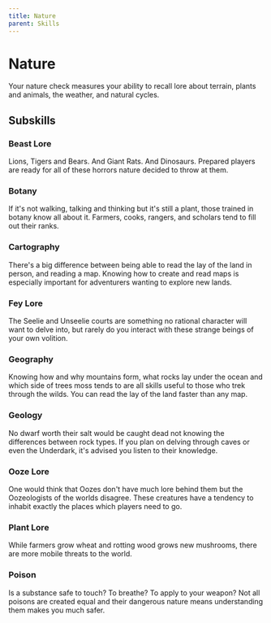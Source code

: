 ```yaml
---
title: Nature
parent: Skills
---
```


# Nature
Your nature check measures your ability to recall lore about terrain, plants and animals, the weather, and natural cycles.

## Subskills

### Beast Lore
Lions, Tigers and Bears. And Giant Rats. And Dinosaurs. Prepared players are ready for all of these horrors nature decided to throw at them.

### Botany
If it's not walking, talking and thinking but it's still a plant, those trained in botany know all about it. Farmers, cooks, rangers, and scholars tend to fill out their ranks.

### Cartography
There's a big difference between being able to read the lay of the land in person, and reading a map. Knowing how to create and read maps is especially important for adventurers wanting to explore new lands.

### Fey Lore
The Seelie and Unseelie courts are something no rational character will want to delve into, but rarely do you interact with these strange beings of your own volition.

### Geography
Knowing how and why mountains form, what rocks lay under the ocean and which side of trees moss tends to are all skills useful to those who trek through the wilds. You can read the lay of the land faster than any map.

### Geology
No dwarf worth their salt would be caught dead not knowing the differences between rock types. If you plan on delving through caves or even the Underdark, it's advised you listen to their knowledge.

### Ooze Lore
One would think that Oozes don't have much lore behind them but the Oozeologists of the worlds disagree. These creatures have a tendency to inhabit exactly the places which players need to go.

### Plant Lore
While farmers grow wheat and rotting wood grows new mushrooms, there are more mobile threats to the world. 

### Poison
Is a substance safe to touch? To breathe? To apply to your weapon? Not all poisons are created equal and their dangerous nature means understanding them makes you much safer.
